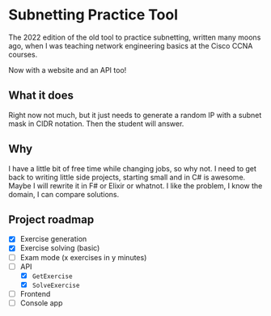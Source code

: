 # Subnetting Practice Tool

The 2022 edition of the old tool to practice subnetting, written many moons ago,
when I was teaching network engineering basics at the Cisco CCNA courses.

Now with a website and an API too!

## What it does

Right now not much, but it just needs to generate a random IP with a subnet mask in CIDR notation.
Then the student will answer.

## Why

I have a little bit of free time while changing jobs, so why not.
I need to get back to writing little side projects, starting small and in C# is awesome.
Maybe I will rewrite it in F# or Elixir or whatnot. I like the problem, I know the domain,
I can compare solutions.

## Project roadmap

- [x] Exercise generation
- [x] Exercise solving (basic)
- [ ] Exam mode (x exercises in y minutes)
- [ ] API
  - [x] `GetExercise`
  - [x] `SolveExercise`
- [ ] Frontend
- [ ] Console app
